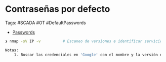 # Contraseñas por defecto 

Tags: #SCADA #OT #DefaultPasswords 

* [Passwords](https://github.com/Spartan-Cybersecurity/CPICS-Tools/tree/main/passwords)

```bash 
❯ nmap -sV IP -v          # Escaneo de versiones e identificar servicios 

Notas:
	1. Buscar las credenciales en 'Google' con el nombre y la versión del SCADA
```
